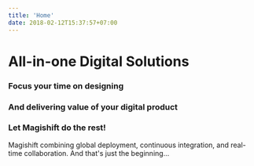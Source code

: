 ```yaml
---
title: 'Home'
date: 2018-02-12T15:37:57+07:00
---
```


# All-in-one Digital Solutions

### Focus your time on designing

### And delivering value of your digital product

### Let Magishift do the rest!

Magishift combining global deployment, continuous integration, and real-time collaboration. And that's just the beginning...
